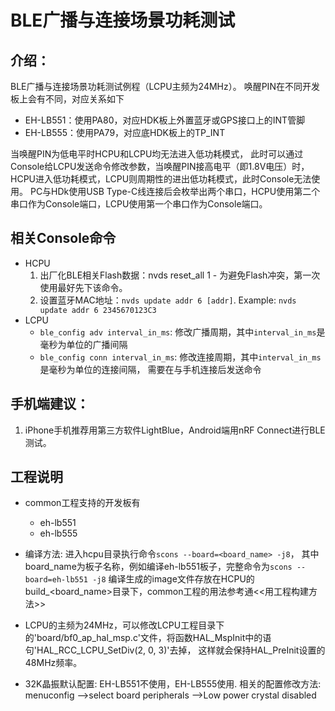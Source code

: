 # BLE广播与连接场景功耗测试
## 介绍：
BLE广播与连接场景功耗测试例程（LCPU主频为24MHz）。
唤醒PIN在不同开发板上会有不同，对应关系如下
- EH-LB551：使用PA80，对应HDK板上外置蓝牙或GPS接口上的INT管脚
- EH-LB555：使用PA79，对应底HDK板上的TP_INT

当唤醒PIN为低电平时HCPU和LCPU均无法进入低功耗模式，
此时可以通过Console给LCPU发送命令修改参数，当唤醒PIN接高电平（即1.8V电压）时，
HCPU进入低功耗模式，LCPU则周期性的进出低功耗模式，此时Console无法使用。
PC与HDk使用USB Type-C线连接后会枚举出两个串口，HCPU使用第二个串口作为Console端口，LCPU使用第一个串口作为Console端口。

## 相关Console命令
- HCPU
    1. 出厂化BLE相关Flash数据：nvds reset_all 1
            - 为避免Flash冲突，第一次使用最好先下该命令。
    2. 设置蓝牙MAC地址：`nvds update addr 6 [addr]`. Example: `nvds update addr 6 2345670123C3`
- LCPU
    - `ble_config adv interval_in_ms`: 修改广播周期，其中`interval_in_ms`是毫秒为单位的广播间隔
    - `ble_config conn interval_in_ms`: 修改连接周期，其中`interval_in_ms`是毫秒为单位的连接间隔，
      需要在与手机连接后发送命令

## 手机端建议：
1. iPhone手机推荐用第三方软件LightBlue，Android端用nRF Connect进行BLE测试。

## 工程说明
- common工程支持的开发板有
    - eh-lb551
    - eh-lb555
- 编译方法: 进入hcpu目录执行命令`scons --board=<board_name> -j8`， 其中board_name为板子名称，例如编译eh-lb551板子，完整命令为`scons --board=eh-lb551 -j8`
  编译生成的image文件存放在HCPU的build_<board_name>目录下，common工程的用法参考通<<用工程构建方法>>

- LCPU的主频为24MHz，可以修改LCPU工程目录下的'board/bf0_ap_hal_msp.c'文件，将函数HAL_MspInit中的语句'HAL_RCC_LCPU_SetDiv(2, 0, 3)'去掉，
  这样就会保持HAL_PreInit设置的48MHz频率。
- 32K晶振默认配置: EH-LB551不使用，EH-LB555使用. 相关的配置修改方法: menuconfig -->select board peripherals -->Low power crystal disabled
